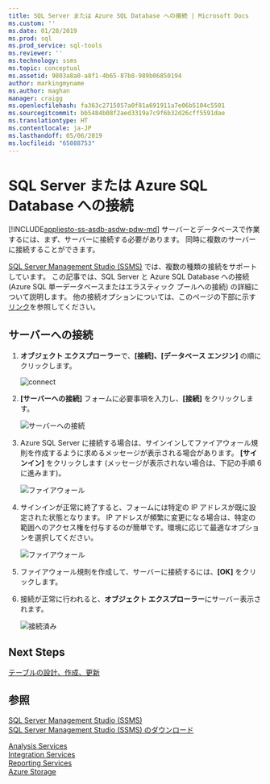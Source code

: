 ```yaml
---
title: SQL Server または Azure SQL Database への接続 | Microsoft Docs
ms.custom: ''
ms.date: 01/28/2019
ms.prod: sql
ms.prod_service: sql-tools
ms.reviewer: ''
ms.technology: ssms
ms.topic: conceptual
ms.assetid: 9803a8a0-a8f1-4b65-87b8-989b06850194
author: markingmyname
ms.author: maghan
manager: craigg
ms.openlocfilehash: fa363c2715057a0f81a691911a7e06b5104c5501
ms.sourcegitcommit: bb5484b08f2aed3319a7c9f6b32d26cff5591dae
ms.translationtype: HT
ms.contentlocale: ja-JP
ms.lasthandoff: 05/06/2019
ms.locfileid: "65088753"
---
```

# <a name="connect-to-a-sql-server-or-azure-sql-database"></a>SQL Server または Azure SQL Database への接続

[!INCLUDE[appliesto-ss-asdb-asdw-pdw-md](../../includes/appliesto-ss-asdb-asdw-pdw-md.md)]
サーバーとデータベースで作業するには、まず、サーバーに接続する必要があります。 同時に複数のサーバーに接続することができます。

[SQL Server Management Studio (SSMS)](../download-sql-server-management-studio-ssms.md) では、複数の種類の接続をサポートしています。 この記事では、SQL Server と Azure SQL Database への接続 (Azure SQL 単一データベースまたはエラスティック プールへの接続) の詳細について説明します。 他の接続オプションについては、このページの下部に示す[リンク](#see-also)を参照してください。
  
## <a name="connecting-to-a-server"></a>サーバーへの接続  

1. **オブジェクト エクスプローラー**で、**[接続]、[データベース エンジン]** の順にクリックします。

   ![connect](../media/connect-to-server/connect-db-engine.png)

1. **[サーバーへの接続]** フォームに必要事項を入力し、**[接続]** をクリックします。

   ![サーバーへの接続](../media/connect-to-server/connect.png)

1. Azure SQL Server に接続する場合は、サインインしてファイアウォール規則を作成するように求めるメッセージが表示される場合があります。 **[サインイン]** をクリックします (メッセージが表示されない場合は、下記の手順 6 に進みます)。

   ![ファイアウォール](../media/connect-to-server/firewall-rule-sign-in.png)

1. サインインが正常に終了すると、フォームには特定の IP アドレスが既に設定された状態となります。 IP アドレスが頻繁に変更になる場合は、特定の範囲へのアクセス権を付与するのが簡単です。環境に応じて最適なオプションを選択してください。 

   ![ファイアウォール](../media/connect-to-server/new-firewall-rule.png)

1. ファイアウォール規則を作成して、サーバーに接続するには、**[OK]** をクリックします。

1. 接続が正常に行われると、**オブジェクト エクスプローラー**にサーバー表示されます。

   ![接続済み](../media/connect-to-server/connected.png)

## <a name="next-steps"></a>Next Steps

[テーブルの設計、作成、更新](../visual-db-tools/design-tables-visual-database-tools.md)

## <a name="see-also"></a>参照

[SQL Server Management Studio (SSMS)](../sql-server-management-studio-ssms.md)  
[SQL Server Management Studio (SSMS) のダウンロード](../download-sql-server-management-studio-ssms.md)

[Analysis Services](https://docs.microsoft.com/sql/analysis-services/instances/connect-to-analysis-services)  
[Integration Services](https://docs.microsoft.com/sql/integration-services/sql-server-integration-services)  
[Reporting Services](https://docs.microsoft.com/sql/reporting-services/tools/connect-to-a-report-server-in-management-studio)  
[Azure Storage](../f1-help/connect-to-microsoft-azure-storage.md)  
